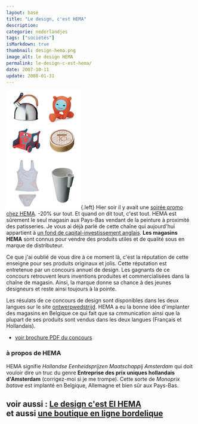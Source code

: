 ```yaml
---
layout: base
title: "Le design, c'est HEMA"
description: 
categorie: nederlandjes
tags: ["sociétés"]
isMarkdown: true
thumbnail: design-hema.png
image_alt: le design HEMA
permalink: le-design-c-est-hema/
date: 2007-10-11
update: 2008-01-31
---
```




![le design HEMA](design-hema.png){.left}
Hier soir il y avait une [soirée promo chez HEMA](http://img.yourzine.nl/hema/1/docs/VriendenkoopavondToegang.pdf). -20% sur tout. Et quand on dit tout, c'est tout. HEMA est sûrement le seul magasin aux Pays-Bas vendant de la peinture à proximité des patisseries. Je vous ai déjà parlé de cette chaîne qui aujourd'hui appartient à [un fond de capital-investissement anglais](/les-petites-courses-de-l-ete). **Les magasins HEMA** sont connus pour vendre des produits utiles et de qualité sous en marque de distributeur. 

Ce que j'ai oublié de vous dire à ce moment là, c'est la réputation de cette enseigne pour ses produits originaux et jolis. Cette réputation est entretenue par un concours annuel de design. Les gagnants de ce concours retrouvent leurs inventions produites et commercialisées dans la chaîne de magasin. Ainsi, la marque donne sa chance à des jeunes designeurs et reste ainsi toujours à la pointe.

Les résulats de ce concours de design sont disponibles dans les deux langues sur le site [ontwerpwedstrijd](http://www.ontwerpwedstrijd.com/index.asp). HEMA a eu la bonne idée d'implanter des magasins en Belgique ce qui fait que sa cmmunication ainsi que la plupart de ses produits sont vendus dans les deux langues (Français et Hollandais).

* [voir brochure PDF du concours](http://www.ontwerpwedstrijd.com/hpers/Juryrapportfrans.pdf)

### à propos de HEMA
HEMA signifie *Hollandse Eenheidsprijzen Maatschappij Amsterdam* qui doit vouloir dire un truc du genre **Entreprise des prix uniques hollandais d'Amsterdam** (corrigez-moi si je me trompe). Cette sorte de *Monoprix batave* est implanté en Belgique, Allemagne et bien sûr aux Pays-Bas.

voir aussi : [Le design c'est El HEMA](/le-design-el-hema)  
et aussi [une boutique en ligne bordelique](http://producten.hema.nl/)
---
<!-- post notes:
http://www.nederlandsedesignprijzen.nl/site/index.php?page=27&dopub=detail&p=1785 
http://www.mediamatic.net/article-22906-nl.html
--->
